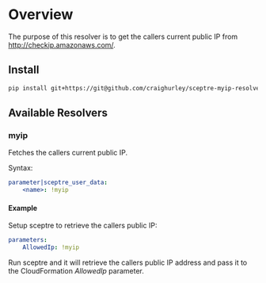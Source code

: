 # Overview

The purpose of this resolver is to get the callers current public IP from <http://checkip.amazonaws.com/>.

## Install

```sh
pip install git+https://git@github.com/craighurley/sceptre-myip-resolver.git@1.0.0#egg=sceptre-myip-resolver
```

## Available Resolvers

### myip

Fetches the callers current public IP.

Syntax:

```yaml
parameter|sceptre_user_data:
    <name>: !myip
```

#### Example

Setup sceptre to retrieve the callers public IP:

```yaml
parameters:
    AllowedIp: !myip
```

Run sceptre and it will retrieve the callers public IP address and pass it to the CloudFormation _AllowedIp_ parameter.
